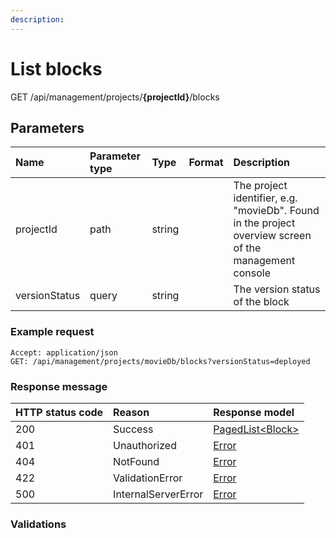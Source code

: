 ```yaml
---
description: 
---
```

# List blocks


<span class="label label--get">GET</span> /api/management/projects/**{projectId}**/blocks

## Parameters

| Name          | Parameter type | Type   | Format | Description                                                                                            |
| :--------     | :------------- | :----- | :----- | :----------------------------------------------------------------------------------------------------- |
| projectId     | path           | string |        | The project identifier, e.g. "movieDb". Found in the project overview screen of the management console |
| versionStatus | query          | string |        | The version status of the block                                                                        |

### Example request

```http
Accept: application/json
GET: /api/management/projects/movieDb/blocks?versionStatus=deployed
```

### Response message

| HTTP status code | Reason              | Response model                            |
| :--------------- | :------------------ | :---------------------------------------- |
| 200              | Success             | [PagedList&lt;Block&gt;](/model/block.md) |
| 401              | Unauthorized        | [Error](/key-concepts/errors.md)          |
| 404              | NotFound            | [Error](/key-concepts/errors.md)          |
| 422              | ValidationError     | [Error](/key-concepts/errors.md)          |
| 500              | InternalServerError | [Error](/key-concepts/errors.md)          |

### Validations